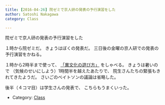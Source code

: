 ```yaml
---
title: [2016-04-26] 院ゼミで京人研の発表の予行演習をした
author: Satoshi Nakagawa
category: Class

---
```


院ゼミで京人研の発表の予行演習をした

 １時から院ゼミだ。
きょうはぼくの発表だ。
三日後の金曜の京人研での発表の予行演習をかねる。

 １時から2時半まで使って、
[「異文化の遊び方」](/~satoshi/anthrop/works/paper-2/play.html)
をしゃべる。
きょうは暑いので
（気候のせいにしよう）1時間半を越えたあたりで、
院生さんたちの緊張もきれてきたようだ。
さいごのベイトソンの議論は省略した。

 後半（４コマ目）は学生さんの発表で、
こちらもうまくいった。

- Category: [Class](https://merapano.github.io/categories.html#Class)

